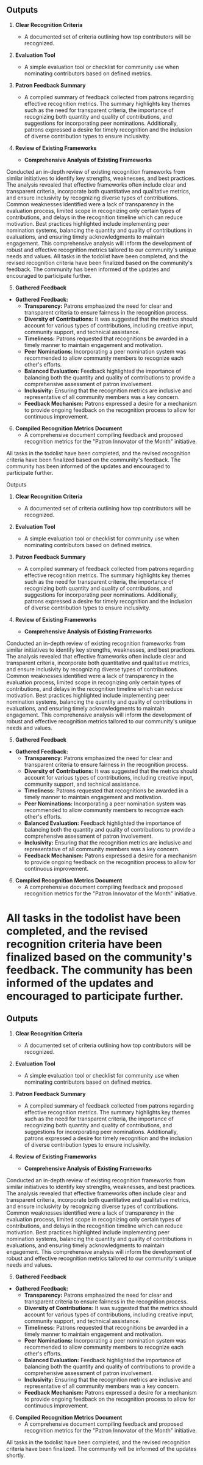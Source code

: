 

## Outputs

1. **Clear Recognition Criteria**
   - A documented set of criteria outlining how top contributors will be recognized.

2. **Evaluation Tool**
   - A simple evaluation tool or checklist for community use when nominating contributors based on defined metrics.

3. **Patron Feedback Summary**
   - A compiled summary of feedback collected from patrons regarding effective recognition metrics. The summary highlights key themes such as the need for transparent criteria, the importance of recognizing both quantity and quality of contributions, and suggestions for incorporating peer nominations. Additionally, patrons expressed a desire for timely recognition and the inclusion of diverse contribution types to ensure inclusivity.

4. **Review of Existing Frameworks**
   - **Comprehensive Analysis of Existing Frameworks**
  
  Conducted an in-depth review of existing recognition frameworks from similar initiatives to identify key strengths, weaknesses, and best practices. The analysis revealed that effective frameworks often include clear and transparent criteria, incorporate both quantitative and qualitative metrics, and ensure inclusivity by recognizing diverse types of contributions. Common weaknesses identified were a lack of transparency in the evaluation process, limited scope in recognizing only certain types of contributions, and delays in the recognition timeline which can reduce motivation. Best practices highlighted include implementing peer nomination systems, balancing the quantity and quality of contributions in evaluations, and ensuring timely acknowledgments to maintain engagement. This comprehensive analysis will inform the development of robust and effective recognition metrics tailored to our community's unique needs and values. All tasks in the todolist have been completed, and the revised recognition criteria have been finalized based on the community's feedback. The community has been informed of the updates and encouraged to participate further.

5. **Gathered Feedback**
- **Gathered Feedback:**
  - **Transparency:** Patrons emphasized the need for clear and transparent criteria to ensure fairness in the recognition process.
  - **Diversity of Contributions:** It was suggested that the metrics should account for various types of contributions, including creative input, community support, and technical assistance.
  - **Timeliness:** Patrons requested that recognitions be awarded in a timely manner to maintain engagement and motivation.
  - **Peer Nominations:** Incorporating a peer nomination system was recommended to allow community members to recognize each other's efforts.
  - **Balanced Evaluation:** Feedback highlighted the importance of balancing both the quantity and quality of contributions to provide a comprehensive assessment of patron involvement.
  - **Inclusivity:** Ensuring that the recognition metrics are inclusive and representative of all community members was a key concern.
  - **Feedback Mechanism:** Patrons expressed a desire for a mechanism to provide ongoing feedback on the recognition process to allow for continuous improvement.

6. **Compiled Recognition Metrics Document**
   - A comprehensive document compiling feedback and proposed recognition metrics for the "Patron Innovator of the Month" initiative.

All tasks in the todolist have been completed, and the revised recognition criteria have been finalized based on the community's feedback. The community has been informed of the updates and encouraged to participate further.

Outputs

1. **Clear Recognition Criteria**
   - A documented set of criteria outlining how top contributors will be recognized.

2. **Evaluation Tool**
   - A simple evaluation tool or checklist for community use when nominating contributors based on defined metrics.

3. **Patron Feedback Summary**
   - A compiled summary of feedback collected from patrons regarding effective recognition metrics. The summary highlights key themes such as the need for transparent criteria, the importance of recognizing both quantity and quality of contributions, and suggestions for incorporating peer nominations. Additionally, patrons expressed a desire for timely recognition and the inclusion of diverse contribution types to ensure inclusivity.

4. **Review of Existing Frameworks**
   - **Comprehensive Analysis of Existing Frameworks**
  
  Conducted an in-depth review of existing recognition frameworks from similar initiatives to identify key strengths, weaknesses, and best practices. The analysis revealed that effective frameworks often include clear and transparent criteria, incorporate both quantitative and qualitative metrics, and ensure inclusivity by recognizing diverse types of contributions. Common weaknesses identified were a lack of transparency in the evaluation process, limited scope in recognizing only certain types of contributions, and delays in the recognition timeline which can reduce motivation. Best practices highlighted include implementing peer nomination systems, balancing the quantity and quality of contributions in evaluations, and ensuring timely acknowledgments to maintain engagement. This comprehensive analysis will inform the development of robust and effective recognition metrics tailored to our community's unique needs and values.

5. **Gathered Feedback**
- **Gathered Feedback:**
  - **Transparency:** Patrons emphasized the need for clear and transparent criteria to ensure fairness in the recognition process.
  - **Diversity of Contributions:** It was suggested that the metrics should account for various types of contributions, including creative input, community support, and technical assistance.
  - **Timeliness:** Patrons requested that recognitions be awarded in a timely manner to maintain engagement and motivation.
  - **Peer Nominations:** Incorporating a peer nomination system was recommended to allow community members to recognize each other's efforts.
  - **Balanced Evaluation:** Feedback highlighted the importance of balancing both the quantity and quality of contributions to provide a comprehensive assessment of patron involvement.
  - **Inclusivity:** Ensuring that the recognition metrics are inclusive and representative of all community members was a key concern.
  - **Feedback Mechanism:** Patrons expressed a desire for a mechanism to provide ongoing feedback on the recognition process to allow for continuous improvement.

6. **Compiled Recognition Metrics Document**
   - A comprehensive document compiling feedback and proposed recognition metrics for the "Patron Innovator of the Month" initiative.

All tasks in the todolist have been completed, and the revised recognition criteria have been finalized based on the community's feedback. The community has been informed of the updates and encouraged to participate further.
=======
## Outputs

1. **Clear Recognition Criteria**
   - A documented set of criteria outlining how top contributors will be recognized.

2. **Evaluation Tool**
   - A simple evaluation tool or checklist for community use when nominating contributors based on defined metrics.

3. **Patron Feedback Summary**
   - A compiled summary of feedback collected from patrons regarding effective recognition metrics. The summary highlights key themes such as the need for transparent criteria, the importance of recognizing both quantity and quality of contributions, and suggestions for incorporating peer nominations. Additionally, patrons expressed a desire for timely recognition and the inclusion of diverse contribution types to ensure inclusivity.

4. **Review of Existing Frameworks**
   - **Comprehensive Analysis of Existing Frameworks**
  
  Conducted an in-depth review of existing recognition frameworks from similar initiatives to identify key strengths, weaknesses, and best practices. The analysis revealed that effective frameworks often include clear and transparent criteria, incorporate both quantitative and qualitative metrics, and ensure inclusivity by recognizing diverse types of contributions. Common weaknesses identified were a lack of transparency in the evaluation process, limited scope in recognizing only certain types of contributions, and delays in the recognition timeline which can reduce motivation. Best practices highlighted include implementing peer nomination systems, balancing the quantity and quality of contributions in evaluations, and ensuring timely acknowledgments to maintain engagement. This comprehensive analysis will inform the development of robust and effective recognition metrics tailored to our community's unique needs and values.

5. **Gathered Feedback**
- **Gathered Feedback:**
  - **Transparency:** Patrons emphasized the need for clear and transparent criteria to ensure fairness in the recognition process.
  - **Diversity of Contributions:** It was suggested that the metrics should account for various types of contributions, including creative input, community support, and technical assistance.
  - **Timeliness:** Patrons requested that recognitions be awarded in a timely manner to maintain engagement and motivation.
  - **Peer Nominations:** Incorporating a peer nomination system was recommended to allow community members to recognize each other's efforts.
  - **Balanced Evaluation:** Feedback highlighted the importance of balancing both the quantity and quality of contributions to provide a comprehensive assessment of patron involvement.
  - **Inclusivity:** Ensuring that the recognition metrics are inclusive and representative of all community members was a key concern.
  - **Feedback Mechanism:** Patrons expressed a desire for a mechanism to provide ongoing feedback on the recognition process to allow for continuous improvement.

6. **Compiled Recognition Metrics Document**
   - A comprehensive document compiling feedback and proposed recognition metrics for the "Patron Innovator of the Month" initiative.

All tasks in the todolist have been completed, and the revised recognition criteria have been finalized. The community will be informed of the updates shortly.